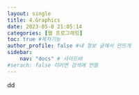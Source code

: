 ```yaml
---
layout: single
title: 4.Graphics
date: 2023-05-8 21:05:14
categories: [웹 프로그래밍]
toc: true #목차기능
author_profile: false #내 정보 글에서 안뜨게
sidebar:
    nav: "docs" # 사이드바
#serach: false 이러면 검색에 안뜸
---
```


dd
